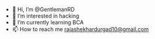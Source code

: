 - 👋 Hi, I’m @GentlemanRD
- 👀 I’m interested in hacking
- 🌱 I’m currently learning BCA
- 📫 How to reach me rajashekhardurgad10@gmail.com

<!---
GentlemanRD/GentlemanRD is a ✨ special ✨ repository because its `README.md` (this file) appears on your GitHub profile.
You can click the Preview link to take a look at your changes.
--->
